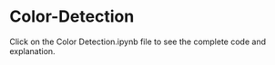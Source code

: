 # Color-Detection
<p> Click on the Color Detection.ipynb file to see the complete code and explanation.

